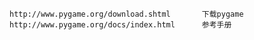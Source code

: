     http://www.pygame.org/download.shtml       下载pygame
    http://www.pygame.org/docs/index.html      参考手册
